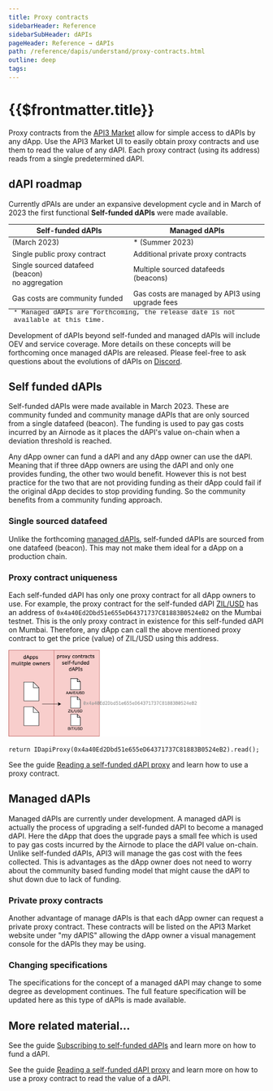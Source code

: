 ```yaml
---
title: Proxy contracts
sidebarHeader: Reference
sidebarSubHeader: dAPIs
pageHeader: Reference → dAPIs
path: /reference/dapis/understand/proxy-contracts.html
outline: deep
tags:
---
```


<PageHeader/>

<SearchHighlight/>

# {{$frontmatter.title}}

Proxy contracts from the [API3 Market](https://market.api3.org) allow for simple
access to dAPIs by any dApp. Use the API3 Market UI to easily obtain proxy
contracts and use them to read the value of any dAPI. Each proxy contract (using
its address) reads from a single predetermined dAPI.

## dAPI roadmap

Currently dPAIs are under an expansive development cycle and in March of 2023
the first functional **Self-funded dAPIs** were made available.

| Self-funded dAPIs                                     | Managed dAPIs                                         |
| ----------------------------------------------------- | ----------------------------------------------------- |
| (March 2023)                                          | \* (Summer 2023)                                      |
| Single public proxy contract                          | Additional private proxy contracts                    |
| Single sourced datafeed (beacon) <br/> no aggregation | Multiple sourced datafeeds (beacons)                  |
| Gas costs are community funded                        | Gas costs are managed by API3 using<br/> upgrade fees |

<div style="margin-left:10px;margin-top:-15px;font-size:small;font-family:courier;">* Managed
dAPIs are forthcoming, the release date is not available at this time.</div>

Development of dAPIs beyond self-funded and managed dAPIs will include OEV and
service coverage. More details on these concepts will be forthcoming once
managed dAPIs are released. Please feel-free to ask questions about the
evolutions of dAPIs on
[Discord<ExternalLinkImage/>](https://discord.com/channels/758003776174030948/765618225144266793).

## Self funded dAPIs

Self-funded dAPIs were made available in March 2023. These are community funded
and community manage dAPIs that are only sourced from a single datafeed
(beacon). The funding is used to pay gas costs incurred by an Airnode as it
places the dAPI's value on-chain when a deviation threshold is reached.

Any dApp owner can fund a dAPI and any dApp owner can use the dAPI. Meaning that
if three dApp owners are using the dAPI and only one provides funding, the other
two would benefit. However this is not best practice for the two that are not
providing funding as their dApp could fail if the original dApp decides to stop
providing funding. So the community benefits from a community funding approach.

### Single sourced datafeed

Unlike the forthcoming
[managed dAPIs](/reference/dapis/understand/proxy-contracts.md#managed-dapis),
self-funded dAPIs are sourced from one datafeed (beacon). This may not make them
ideal for a dApp on a production chain.

### Proxy contract uniqueness

Each self-funded dAPI has only one proxy contract for all dApp owners to use.
For example, the proxy contract for the self-funded dAPI
[ZIL/USD<ExternalLinkImage/>](https://staging.api3-market.pages.dev/dapis/polygon-testnet/ZIL-USD)
has an address of `0x4a40Ed2Dbd51e655eD64371737C81883B0524eB2` on the Mumbai
testnet. This is the only proxy contract in existence for this self-funded dAPI
on Mumbai. Therefore, any dApp can call the above mentioned proxy contract to
get the price (value) of ZIL/USD using this address.

<img src="../assets/images/proxy-self-funded.png" style="width:75%;">

```solidity
return IDapiProxy(0x4a40Ed2Dbd51e655eD64371737C81883B0524eB2).read();
```

See the guide
[Reading a self-funded dAPI proxy](/guides/dapis/read-self-funded-dapi/) and
learn how to use a proxy contract.

## Managed dAPIs

Managed dAPIs are currently under development. A managed dAPI is actually the
process of upgrading a self-funded dAPI to become a managed dAPI. Here the dApp
that does the upgrade pays a small fee which is used to pay gas costs incurred
by the Airnode to place the dAPI value on-chain. Unlike self-funded dAPIs, API3
will manage the gas cost with the fees collected. This is advantages as the dApp
owner does not need to worry about the community based funding model that might
cause the dAPI to shut down due to lack of funding.

### Private proxy contracts

Another advantage of manage dAPIs is that each dApp owner can request a private
proxy contract. These contracts will be listed on the API3 Market website under
"my dAPIS" allowing the dApp owner a visual management console for the dAPIs
they may be using.

### Changing specifications

The specifications for the concept of a managed dAPI may change to some degree
as development continues. The full feature specification will be updated here as
this type of dAPIs is made available.

## More related material...

See the guide
[Subscribing to self-funded dAPIs](/guides/dapis/subscribing-self-funded-dapis/)
and learn more on how to fund a dAPI.

See the guide
[Reading a self-funded dAPI proxy](/guides/dapis/read-self-funded-dapi/) and
learn more on how to use a proxy contract to read the value of a dAPI.

